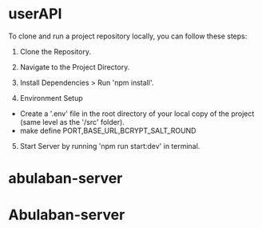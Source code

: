 # userAPI
To clone and run a project repository locally, you can follow these steps:
1. Clone the Repository.

2. Navigate to the Project Directory.

3. Install Dependencies > Run 'npm install'.

4. Environment Setup 
- Create a '.env' file in the root directory of your local copy of the project (same level as the '/src' folder).
- make define PORT,BASE_URL,BCRYPT_SALT_ROUND 

5. Start Server by running 'npm run start:dev' in terminal.


# abulaban-server
# Abulaban-server
